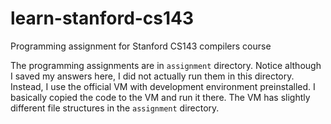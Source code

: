 # learn-stanford-cs143
Programming assignment for Stanford CS143 compilers course

The programming assignments are in `assignment` directory. Notice although I saved my answers here, I did not actually run them in this directory. Instead, I use the official VM with development environment preinstalled. I basically copied the code to the VM and run it there. The VM has slightly different file structures in the `assignment` directory.
